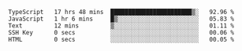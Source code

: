 <!--START_SECTION:waka-->

```text
TypeScript   17 hrs 48 mins  ███████████████████████▒░   92.96 %
JavaScript   1 hr 6 mins     █▒░░░░░░░░░░░░░░░░░░░░░░░   05.83 %
Text         12 mins         ▒░░░░░░░░░░░░░░░░░░░░░░░░   01.11 %
SSH Key      0 secs          ░░░░░░░░░░░░░░░░░░░░░░░░░   00.06 %
HTML         0 secs          ░░░░░░░░░░░░░░░░░░░░░░░░░   00.05 %
```

<!--END_SECTION:waka-->


<!--
**Leorio21/Leorio21** is a ✨ _special_ ✨ repository because its `README.md` (this file) appears on your GitHub profile.

Here are some ideas to get you started:

- 🔭 I’m currently working on ...
- 🌱 I’m currently learning ...
- 👯 I’m looking to collaborate on ...
- 🤔 I’m looking for help with ...
- 💬 Ask me about ...
- 📫 How to reach me: ...
- 😄 Pronouns: ...
- ⚡ Fun fact: ...
-->
